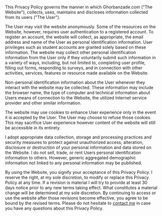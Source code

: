 This Privacy Policy governs the manner in which Ghorbanzade.com ("The Website"), collects, uses, maintains and discloses information collected from its users ("The User").

The User may visit the website anonymously.
Some of the resources on the Website, however, requires user authentication to a registered account.
To register an account, the website will collect, as appropriate, the email address and name of the User as personal identification information.
User privileges such as student accounts are granted solely based on these information. The website may collect other personal identification information from the User only if they voluntarily submit such information in a variety of ways, including, but not limited to, completing user profile, filling out forms, responding to surveys, and in connection with other activities, services, features or resource made available on the Website. 

Non-personal identification information about the User whenever they interact with the website may be collected.
These information may include the browser name, the type of computer and technical information about Users means of connection to the Website, the utilized Internet service provider and other similar information.

The website may use cookies to enhance User experience only in the event it is accepted by the User.
The User may choose to refuse those cookies.
This may sacrifice User experience however content of the website will still be accessible in its entirety.

I adopt appropriate data collection, storage and processing practices and security measures to protect against unauthorized access, alteration, disclosure or destruction of your personal information and data stored on the Website.
I do not sell, trade, or rent Users personal identification information to others.
However, generic aggregated demographic information not linked to any personal information may be published.

By using the Website, you signify your acceptance of this Privacy Policy.
I reserve the right, at my sole discretion, to modify or replace this Privacy Policy at any time.
If a revision is material I will try to provide at least 30 days notice prior to any new terms taking effect.
What constitutes a material change will be determined at my sole discretion.
By continuing to access or use the website after those revisions become effective, you agree to be bound by the revised terms.
Please do not hesitate to [contact me](/contact) in case you have any questions about this Privacy Policy.
